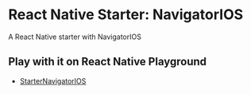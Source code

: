 # React Native Starter: NavigatorIOS

A React Native starter with NavigatorIOS

## Play with it on React Native Playground
* [StarterNavigatorIOS](https://rnplay.org/apps/OChMyA)
